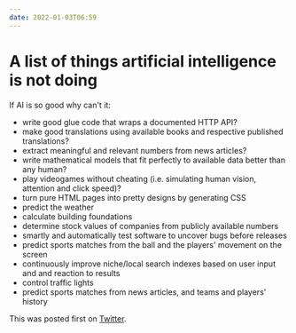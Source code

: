 ```yaml
---
date: 2022-01-03T06:59
---
```


# A list of things artificial intelligence is not doing

If AI is so good why can't it:

- write good glue code that wraps a documented HTTP API?
- make good translations using available books and respective published translations?
- extract meaningful and relevant numbers from news articles?
- write mathematical models that fit perfectly to available data better than any human?
- play videogames without cheating (i.e. simulating human vision, attention and click speed)?
- turn pure HTML pages into pretty designs by generating CSS
- predict the weather
- calculate building foundations
- determine stock values of companies from publicly available numbers
- smartly and automatically test software to uncover bugs before releases
- predict sports matches from the ball and the players' movement on the screen
- continuously improve niche/local search indexes based on user input and and reaction to results
- control traffic lights
- predict sports matches from news articles, and teams and players' history

This was posted first on [Twitter](https://twitter.com/fiatjaf/status/1477942802805837827).

